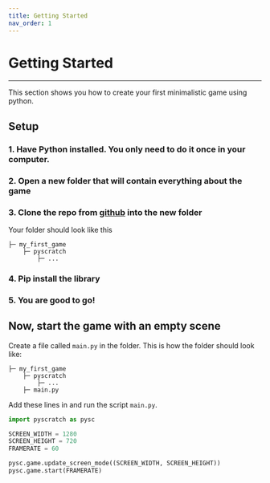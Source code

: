 ```yaml
---
title: Getting Started
nav_order: 1
---
```

# Getting Started 
---
This section shows you how to create your first minimalistic game using python. 

## Setup
### 1. Have Python installed. You only need to do it once in your computer. 

### 2. Open a new folder that will contain everything about the game

### 3. Clone the repo from [github](https://github.com/kwdChan/pyscratch) into the new folder

Your folder should look like this

```
├─ my_first_game
    ├─ pyscratch
        ├─ ...
```

### 4. Pip install the library

### 5. You are good to go! 


## Now, start the game with an empty scene
Create a file called `main.py` in the folder. This is how the folder should look like:
```
├─ my_first_game
    ├─ pyscratch
        ├─ ...
    ├─ main.py
```


Add these lines in and run the script `main.py`. 
```python
import pyscratch as pysc

SCREEN_WIDTH = 1280
SCREEN_HEIGHT = 720
FRAMERATE = 60

pysc.game.update_screen_mode((SCREEN_WIDTH, SCREEN_HEIGHT))
pysc.game.start(FRAMERATE)
```
